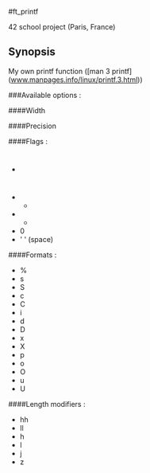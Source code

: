 #ft_printf
  
42 school project (Paris, France)
  
## Synopsis
  
My own printf function ([man 3 printf] (www.manpages.info/linux/printf.3.html))
  
###Available options :
  
####Width

####Precision

####Flags :

* #  
* -  
* +
* 0
* ' ' (space)
  
####Formats :  
  
* %
* s
* S
* c 
* C
* i 
* d
* D
* x  
* X
* p
* o
* O
* u
* U

####Length modifiers :

* hh
* ll 
* h 
* l 
* j 
* z
